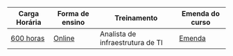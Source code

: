 | Carga Horária | Forma de ensino  | Treinamento | Emenda do curso |
|---|---|---|---| 
| [600 horas](https://maratonadainfra.kpages.online/) | [Online](https://maratonadainfra.kpages.online/) | Analista de infraestrutura de TI | [Emenda](https://maratonadainfra.kpages.online/) 
